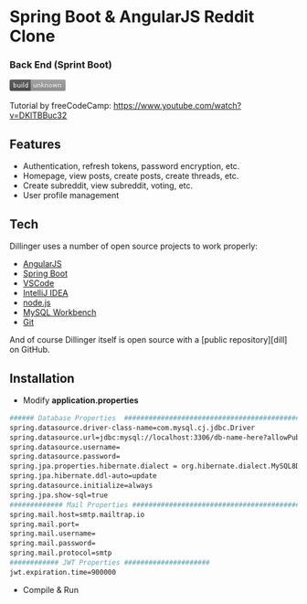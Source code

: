 # Spring Boot & AngularJS Reddit Clone
### Back End (Sprint Boot)



[![Build Status](https://raw.githubusercontent.com/travis-ci/travis-api/master/public/images/result/unknown.png)](https://github.com/kpatel-1/Reddit-Clone-BE/)

Tutorial by freeCodeCamp: https://www.youtube.com/watch?v=DKlTBBuc32

## Features

- Authentication, refresh tokens, password encryption, etc.
- Homepage, view posts, create posts, create threads, etc.
- Create subreddit, view subreddit, voting, etc.
- User profile management

## Tech

Dillinger uses a number of open source projects to work properly:

- [AngularJS](https://angularjs.org/)
- [Spring Boot](https://spring.io/projects/spring-boot)
- [VSCode](https://code.visualstudio.com/)
- [IntelliJ IDEA](https://www.jetbrains.com/idea/)
- [node.js](https://nodejs.org/en/)
- [MySQL Workbench](https://www.mysql.com/products/workbench/)
- [Git](https://git-scm.com/)

And of course Dillinger itself is open source with a [public repository][dill]
 on GitHub.

## Installation

- Modify **application.properties** 
```sh
###### Database Properties  ###########################################
spring.datasource.driver-class-name=com.mysql.cj.jdbc.Driver
spring.datasource.url=jdbc:mysql://localhost:3306/db-name-here?allowPublicKeyRetrieval=true&useSSL=false&serverTimezone=UTC&useLegacyDatetimeCode=false
spring.datasource.username=
spring.datasource.password=
spring.jpa.properties.hibernate.dialect = org.hibernate.dialect.MySQL8Dialect
spring.jpa.hibernate.ddl-auto=update
spring.datasource.initialize=always
spring.jpa.show-sql=true
############# Mail Properties ###########################################
spring.mail.host=smtp.mailtrap.io
spring.mail.port=
spring.mail.username=
spring.mail.password=
spring.mail.protocol=smtp
############ JWT Properties #####################
jwt.expiration.time=900000
```

- Compile & Run
